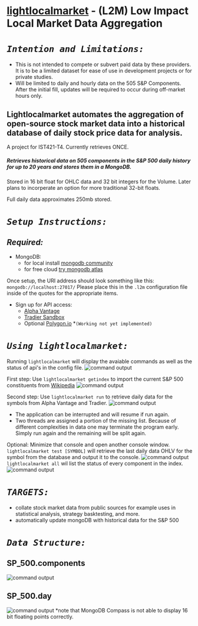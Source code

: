 # [lightlocalmarket](https://github.com/plihelix/l2m) - (L2M) Low Impact Local Market Data Aggregation
# *`Intention and Limitations:`*
* This is not intended to compete or subvert paid data by these providers. It is to be a limited dataset for ease of use in development projects or for private studies.
* Will be limited to daily and hourly data on the 505 S&P Components. After the initial fill, updates will be required to occur during off-market hours only.

## Lightlocalmarket automates the aggregation of open-source stock market data into a historical database of daily stock price data for analysis.

A project for IST421-T4.
Currently retrieves ONCE.

##### Retrieves historical data on 505 components in the S&P 500 daily history for up to 20 years and stores them in a MongoDB.
Stored in 16 bit float for OHLC data and 32 bit integers for the Volume. Later plans to incorperate an option for more traditional 32-bit floats.

Full daily data approximates 250mb stored.
# *`Setup Instructions:`*
## *Required:*
* MongoDB:
	* for local install [mongodb community](https://www.mongodb.com/try/download/community)
	* for free cloud [try mongodb atlas](https://www.mongodb.com/try)

Once setup, the URI address should look something like this: `mongodb://localhost:27017/`
Please place this in the `.l2m` configuration file inside of the quotes for the appropriate items.
* Sign up for API access:
	* [Alpha Vantage](https://www.alphavantage.co/support/#api-key)
	* [Tradier Sandbox](https://developer.tradier.com/user/sign_up)
	* Optional [Polygon.io](https://polygon.io/) *`(Working not yet implemented)`

# *`Using lightlocalmarket:`*
Running `lightlocalmarket` will display the avaiable commands as well as the status of api's in the config file.
![command output](https://github.com/plihelix/l2m/assets/BasicRun.png)

First step: Use `lightlocalmarket getindex` to import the current S&P 500 constituents from [Wikipedia](https://en.wikipedia.org/wiki/List_of_S%26P_500_companies)
![command output](https://github.com/plihelix/l2m/assets/getindex.png)

Second step: Use `lightlocalmarket run` to retrieve daily data for the symbols from Alpha Vantage and Tradier.
![command output](https://github.com/plihelix/l2m/assets/Initial_Run.png)
* The application can be interrupted and will resume if run again.
* Two threads are assigned a portion of the missing list. Because of different complexities in data one may terminate the program early. Simply run again and the remaining will be split again.

Optional: Minimize that console and open another console window.
`lightlocalmarket test [SYMBOL]` will retrieve the last daily data OHLV for the symbol from the database and output it to the console.
![command output](https://github.com/plihelix/l2m/assets/dataretrieval_test.png)
`lightlocalmarket all` wil list the status of every component in the index.
![command output](https://github.com/plihelix/l2m/assets/all_downloadinprogress.png)
# *`TARGETS:`*
* collate stock market data from public sources for example uses in statistical analysis, strategy basktesting, and more.
* automatically update mongoDB with historical data for the S&P 500
# *`Data Structure:`*
## SP_500.components
![command output](https://github.com/plihelix/l2m/assets/components_datastructure.png)

## SP_500.day
![command output](https://github.com/plihelix/l2m/assets/day_datastructure.png)
*note that MongoDB Compass is not able to display 16 bit floating points correctly.
